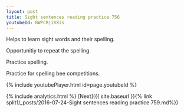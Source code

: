 ```yaml
---
layout: post
title: Sight sentences reading practice 756
youtubeId: BWPCRjiVXis
---
```

 
 
Helps to learn sight words and their spelling.

Opportunitiy to repeat the spelling. 

Practice spelling. 
 
Practice for spelling bee competitions. 
 
{% include youtubePlayer.html id=page.youtubeId %}
 
 
{% include analytics.html %} 
[Next]({{ site.baseurl }}{% link  split1/_posts/2016-07-24-Sight sentences reading practice 759.md%})
 
